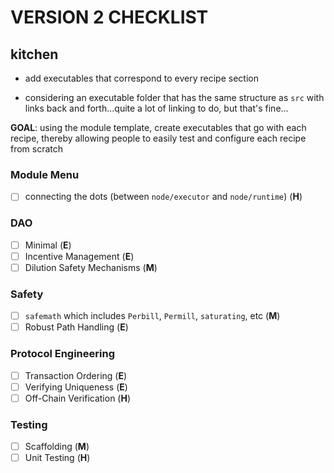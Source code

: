 # VERSION 2 CHECKLIST

## kitchen
* add executables that correspond to every recipe section

* considering an executable folder that has the same structure as `src` with links back and forth...quite a lot of linking to do, but that's fine...

**GOAL**: using the module template, create executables that go with each recipe, thereby allowing people to easily test and configure each recipe from scratch


### Module Menu

- [ ] connecting the dots (between `node/executor` and `node/runtime`) (**H**)

### DAO

- [ ] Minimal (**E**)
- [ ] Incentive Management (**E**)
- [ ] Dilution Safety Mechanisms (**M**)

### Safety

- [ ] `safemath` which includes `Perbill`, `Permill`, `saturating`, etc (**M**)
- [ ] Robust Path Handling (**E**)

### Protocol Engineering

- [ ] Transaction Ordering (**E**)
- [ ] Verifying Uniqueness (**E**)
- [ ] Off-Chain Verification (**H**)

### Testing

- [ ] Scaffolding (**M**)
- [ ] Unit Testing (**H**)